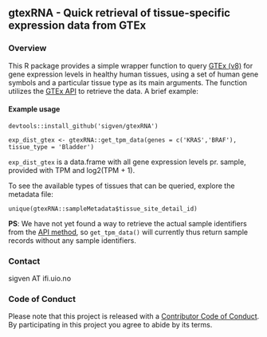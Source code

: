 ## gtexRNA - Quick retrieval of tissue-specific expression data from GTEx

### Overview

This R package provides a simple wrapper function to query [GTEx (v8)](https://gtexportal.org/home/) for gene expression levels in healthy human tissues, using a set of human gene symbols and a particular tissue type as its main arguments. The function utilizes the [GTEx API](https://gtexportal.org/home/api-docs/index.html) to retrieve the data. A brief example:

#### Example usage

`devtools::install_github('sigven/gtexRNA')` 

`exp_dist_gtex <- gtexRNA::get_tpm_data(genes = c('KRAS','BRAF'), tissue_type = 'Bladder')`

`exp_dist_gtex` is a data.frame with all gene expression levels pr. sample, provided with TPM and log2(TPM + 1).

To see the available types of tissues that can be queried, explore the metadata file:

`unique(gtexRNA::sampleMetadata$tissue_site_detail_id)`

**PS**: We have not yet found a way to retrieve the actual sample identifiers from the [API method](https://gtexportal.org/home/api-docs/index.html#!/expression/geneExpression), so `get_tpm_data()` will currently thus return sample records without any sample identifiers.

### Contact

sigven AT ifi.uio.no

### Code of Conduct

Please note that this project is released with a [Contributor Code of Conduct](https://github.com/sigven/gtexRNA/blob/main/.github/CODE_OF_CONDUCT.md). By participating in this project you agree to abide by its terms.
